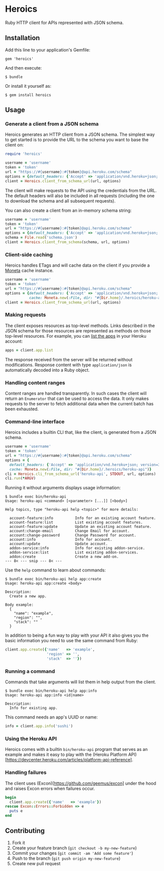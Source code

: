 # Heroics

Ruby HTTP client for APIs represented with JSON schema.

## Installation

Add this line to your application's Gemfile:

    gem 'heroics'

And then execute:

    $ bundle

Or install it yourself as:

    $ gem install heroics

## Usage

### Generate a client from a JSON schema

Heroics generates an HTTP client from a JSON schema.  The simplest way
to get started is to provide the URL to the schema you want to base
the client on:

```ruby
require 'heroics'

username = 'username'
token = 'token'
url = "https://#{username}:#{token}@api.heroku.com/schema"
options = {default_headers: {'Accept' => 'application/vnd.heroku+json; version=3'}}
client = Heroics.client_from_schema_url(url, options)
```

The client will make requests to the API using the credentials from
the URL.  The default headers will also be included in all requests
(including the one to download the schema and all subsequent
requests).

You can also create a client from an in-memory schema string:

```ruby
username = 'username'
token = 'token'
url = "https://#{username}:#{token}@api.heroku.com/schema"
options = {default_headers: {'Accept' => 'application/vnd.heroku+json; version=3'}}
schema = File.read('schema.json')
client = Heroics.client_from_schema(schema, url, options)
```

### Client-side caching

Heroics handles ETags and will cache data on the client if you provide
a [Moneta](https://github.com/minad/moneta) cache instance.

```ruby
username = 'username'
token = 'token'
url = "https://#{username}:#{token}@api.heroku.com/schema"
options = {default_headers: {'Accept' => 'application/vnd.heroku+json; version=3'},
           cache: Moneta.new(:File, dir: "#{Dir.home}/.heroics/heroku-api")}
client = Heroics.client_from_schema_url(url, options)
```

### Making requests

The client exposes resources as top-level methods.  Links described in
the JSON schema for those resources are represented as methods on
those top-level resources.  For example, you can [list the apps](https://devcenter.heroku.com/articles/platform-api-reference#app-list)
in your Heroku account:

```ruby
apps = client.app.list
```

The response received from the server will be returned without
modifications.  Response content with type `application/json` is
automatically decoded into a Ruby object.

### Handling content ranges

Content ranges are handled transparently.  In such cases the client
will return an `Enumerator` that can be used to access the data.  It
only makes requests to the server to fetch additional data when the
current batch has been exhausted.

### Command-line interface

Heroics includes a builtin CLI that, like the client, is generated
from a JSON schema.

```ruby
username = 'username'
token = 'token'
url = "https://#{username}:#{token}@api.heroku.com/schema"
options = {
  default_headers: {'Accept' => 'application/vnd.heroku+json; version=3'},
  cache: Moneta.new(:File, dir: "#{Dir.home}/.heroics/heroku-api")}
cli = Heroics.cli_from_schema_url('heroku-api', STDOUT, url, options)
cli.run(*ARGV)
```

Running it without arguments displays usage information:

```
$ bundle exec bin/heroku-api
Usage: heroku-api <command> [<parameter> [...]] [<body>]

Help topics, type "heroku-api help <topic>" for more details:

  account-feature:info          Info for an existing account feature.
  account-feature:list          List existing account features.
  account-feature:update        Update an existing account feature.
  account:change-email          Change Email for account.
  account:change-password       Change Password for account.
  account:info                  Info for account.
  account:update                Update account.
  addon-service:info            Info for existing addon-service.
  addon-service:list            List existing addon-services.
  addon:create                  Create a new add-on.
--- 8< --- snip --- 8< ---
```

Use the `help` command to learn about commands:

```
$ bundle exec bin/heroku-api help app:create
Usage: heroku-api app:create <body>

Description:
  Create a new app.

Body example:
  {
    "name": "example",
    "region": "",
    "stack": ""
  }
```

In addition to being a fun way to play with your API it also gives you
the basic information you need to use the same command from Ruby:

```ruby
client.app.create({'name'   => 'example',
                   'region' => '',
                   'stack'  => ''})
```

### Running a command

Commands that take arguments will list them in help output from the
client.

```
$ bundle exec bin/heroku-api help app:info
Usage: heroku-api app:info <id|name>

Description:
  Info for existing app.
```

This command needs an app's UUID or name:

```ruby
info = client.app.info('sushi')
```

### Using the Heroku API

Heroics comes with a builtin `bin/heroku-api` program that serves as
an example and makes it easy to play with the (Heroku Platform
API)[https://devcenter.heroku.com/articles/platform-api-reference].

### Handling failures

The client uses (Excon)[https://github.com/geemus/excon] under the hood and raises Excon errors when
failures occur.

```ruby
begin
  client.app.create({'name'   => 'example'})
rescue Excon::Errors::Forbidden => e
  puts e
end
```

## Contributing

1. Fork it
2. Create your feature branch (`git checkout -b my-new-feature`)
3. Commit your changes (`git commit -am 'Add some feature'`)
4. Push to the branch (`git push origin my-new-feature`)
5. Create new pull request
